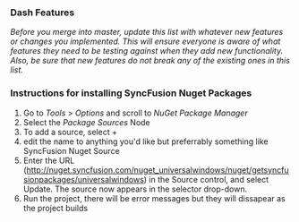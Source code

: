 ### Dash Features
*Before you merge into master, update this list with whatever new features or changes you implemented. This will ensure everyone is aware of what features they need to be testing against when they add new functionality.
Also, be sure that new features do not break any of the existing ones in this list.*

### Instructions for installing SyncFusion Nuget Packages

1. Go to *Tools* > *Options* and scroll to *NuGet Package Manager*
2. Select the *Package Sources* Node
3. To add a source, select +
4. edit the name to anything you'd like but preferrably something like SyncFusion Nuget Source
5. Enter the URL (http://nuget.syncfusion.com/nuget_universalwindows/nuget/getsyncfusionpackages/universalwindows)
   in the Source control, and select Update. The source now appears in the selector drop-down.
6. Run the project, there will be error messages but they will dissapear as the project builds
